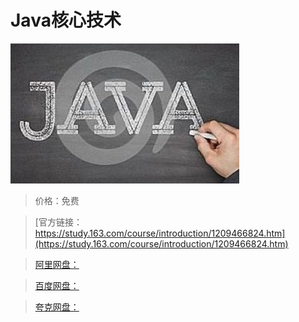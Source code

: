 # Java核心技术

![img](../../../assets/study163/free/63c09899b9e049c1b08ad446a47e1cf2.jpg)

> 价格：免费

> [官方链接：https://study.163.com/course/introduction/1209466824.htm](https://study.163.com/course/introduction/1209466824.htm)

> [阿里网盘：]()

> [百度网盘：]()

> [夸克网盘：]()

